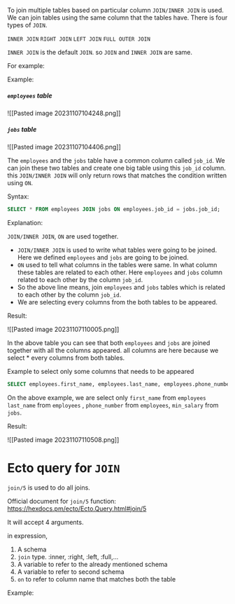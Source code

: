 To join multiple tables based on particular column `JOIN/INNER JOIN` is used. We can join tables using  the same column that the tables have. There is four types of `JOIN`. 

`INNER JOIN`
`RIGHT JOIN`
`LEFT JOIN`
`FULL OUTER JOIN`

`INNER JOIN` is the default `JOIN`. so `JOIN` and `INNER JOIN` are same. 


For example:

Example:
#####  `employees` table

![[Pasted image 20231107104248.png]]

##### `jobs` table

![[Pasted image 20231107104406.png]]

The `employees` and the `jobs` table have a common column called `job_id`. We can join these two tables and create one big table using this `job_id` column.  this `JOIN/INNER JOIN` will only return rows that matches the condition written using `ON`.

Syntax:

``` SQL
SELECT * FROM employees JOIN jobs ON employees.job_id = jobs.job_id;
```

Explanation:

`JOIN/INNER JOIN`, `ON` are used together. 

- `JOIN/INNER JOIN` is used to write what tables were going to be joined. Here we defined `employees` and `jobs` are going to be joined. 
- `ON` used to tell what columns in the tables were same. In what column these tables are related to each other. Here `employees` and `jobs` column related to each other by the column `job_id`.
- So the above line means, join `employees` and `jobs` tables which is related to each other by the column `job_id`.
- We are selecting every columns from the both tables to be appeared.

Result:

![[Pasted image 20231107110005.png]]

In the above table you can see that both `employees` and `jobs` are joined together with all the columns appeared. all columns are here because we select * every columns from both tables.

Example to select only some columns that needs to be appeared

``` SQL
SELECT employees.first_name, employees.last_name, employees.phone_number, jobs.min_salary FROM employees JOIN jobs ON employees.job_id = jobs.job_id;
```

On the above example, we are select only `first_name`  from `employees` `last_name` from `employees` , `phone_number` from `employees`, `min_salary` from `jobs`. 

Result:

![[Pasted image 20231107110508.png]]


# Ecto query for `JOIN` 

`join/5` is used to do all joins.

Official document for `join/5` function:  https://hexdocs.pm/ecto/Ecto.Query.html#join/5

It will accept 4 arguments. 

in expression,

1. A schema
2. `join` type. :inner, :right, :left, :full,...
3. A variable to refer to the already mentioned schema
4. A variable to refer to second schema
5.  `on` to refer to column name that matches both the table

Example:

```Ecto

```



